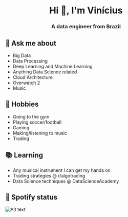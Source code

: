 <h1 align="center">Hi 👋, I'm Vinícius</h1>
<h3 align="center">A data engineer from Brazil</h3>

## 💬 Ask me about
- Big Data
- Data Processing
- Deep Learning and Machine Learning
- Anything Data Science related
- Cloud Architecture
- Overwatch 2
- Music

## 📅 Hobbies
- Going to the gym
- Playing soccer/football
- Gaming
- Making/listening to music
- Trading

## 📚 Learning
- Any musical instrument I can get my hands on
- Trading strategies @ r/algotrading
- Data Science techniques @ DataScienceAcademy

## 🎵 Spotify status

![Alt text](https://spotify-recently-played-readme.vercel.app/api?user=12173638249&unique={true|1|on|yes})
